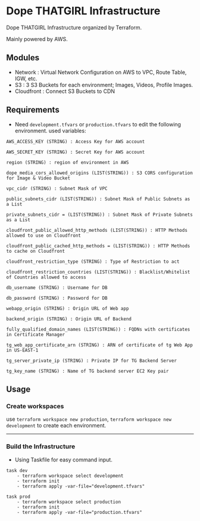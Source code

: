 # **Dope THATGIRL Infrastructure**

Dope THATGIRL Infrastructure organized by Terraform.

Mainly powered by AWS.

## **Modules**

- Network : Virtual Network Configuration on AWS to VPC, Route Table, IGW, etc.
- S3 : 3 S3 Buckets for each environment; Images, Videos, Profile Images.
- Cloudfront : Connect S3 Buckets to CDN

## **Requirements**

- Need `development.tfvars` or `production.tfvars` to edit the following environment.
  used variables:

```
AWS_ACCESS_KEY (STRING) : Access Key for AWS account

AWS_SECRET_KEY (STRING) : Secret Key for AWS account

region (STRING) : region of environment in AWS

dope_media_cors_allowed_origins (LIST(STRING)) : S3 CORS configuration for Image & Video Bucket

vpc_cidr (STRING) : Subnet Mask of VPC

public_subnets_cidr (LIST(STRING)) : Subnet Mask of Public Subnets as a List

private_subnets_cidr = (LIST(STRING)) : Subnet Mask of Private Subnets as a List

cloudfront_public_allowed_http_methods (LIST(STRING)) : HTTP Methods allowed to use on Cloudfront

cloudfront_public_cached_http_methods = (LIST(STRING)) : HTTP Methods to cache on Cloudfront

cloudfront_restriction_type (STRING) : Type of Restriction to act

cloudfront_restriction_countries (LIST(STRING)) : Blacklist/Whitelist of Countries allowed to access

db_username (STRING) : Username for DB

db_password (STRING) : Password for DB

webapp_origin (STRING) : Origin URL of Web app

backend_origin (STRING) : Origin URL of Backend

fully_qualified_domain_names (LIST(STRING)) : FQDNs with certificates in Certificate Manager

tg_web_app_certificate_arn (STRING) : ARN of certificate of tg Web App in US-EAST-1

tg_server_private_ip (STRING) : Private IP for TG Backend Server

tg_key_name (STRING) : Name of TG backend server EC2 Key pair
```



## **Usage**



### Create workspaces
use `terraform workspace new production`, `terraform workspace new development` to create each environment.


---

### Build the Infrastructure
- Using Taskfile for easy command input.
```
task dev
    - terraform workspace select development
    - terraform init
    - terraform apply -var-file="development.tfvars"

task prod
    - terraform workspace select production
    - terraform init
    - terraform apply -var-file="production.tfvars"
```
